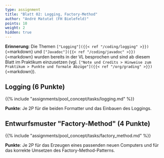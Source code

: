 ```yaml
---
type: assignment
title: "Blatt 02: Logging, Factory-Method"
author: "André Matutat (FH Bielefeld)"
points: 10
weight: 2
hidden: true
---
```



**Erinnerung**: Die Themen `["Logging"]({{< ref "/coding/logging" >}})`{=markdown} und
`["Javadoc"]({{< ref "/coding/javadoc" >}})`{=markdown} wurden bereits in der VL
besprochen und sind ab diesem Blatt im Praktikum einzusetzen (vgl.
`["Note und Credits > Hinweise zum Praktikum > Punkte und formale Abzüge"]({{< ref "/org/grading" >}})`{=markdown}).


## Logging (6 Punkte)

{{% include "assignments/pool_concept/tasks/logging.md" %}}

**Punkte**: Je 2P für die beiden Formatter und das Einbauen des Loggings.


## Entwurfsmuster "Factory-Method" (4 Punkte)

{{% include "assignments/pool_concept/tasks/factory_method.md" %}}

**Punkte**: Je 2P für das Erzeugen eines passenden neuen Computers und für
das korrekte Umsetzen des Factory-Method-Patterns.
